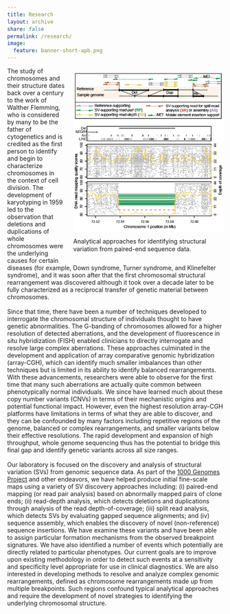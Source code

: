 ```yaml
---
title: Research
layout: archive 
share: false
permalink: /research/
image:
  feature: banner-short-apb.png
---
```

<p style="float: right; margin: 10px 0px 10px 20px; width: 350px;"><img alt="Figure1" src="/images/figure1.png" style="width: 350px;" title="Figure1" /><span style="font-size: 1.0em; line-height: 1.3;"><span style="margin-top: 10px; display: block;">Analytical approaches for identifying structural variation from paired-end sequence data.</span></span></p>
<p>
The study of chromosomes and their structure dates back over a century to the work of Walther Flemming, who is considered by many to be the father of cytogenetics and is credited as the first person to identify and begin to characterize chromosomes in the context of cell division. The development of karyotyping in 1959 led to the observation that deletions and duplications of whole chromosomes were the underlying causes for certain diseases (for example, Down syndrome, Turner syndrome, and Klinefelter syndrome), and it was soon after that the first chromosomal structural rearrangement was discovered although it took over a decade later to be fully characterized as a reciprocal transfer of genetic material between chromosomes.
<br>
<br>
Since that time, there have been a number of techniques developed to interrogate the chromosomal structure of individuals thought to have genetic abnormalities. The G-banding of chromosomes allowed for a higher resolution of detected aberrations, and the development of fluorescence in situ hybridization (FISH) enabled clinicians to directly interrogate and resolve large complex aberrations. These approaches culminated in the development and application of array comparative genomic hybridization (array-CGH), which can identify much smaller imbalances than other techniques but is limited in its ability to identify balanced rearrangements. With these advancements, researchers were able to observe for the first time that many such aberrations are actually quite common between phenotypically normal individuals. We since have learned much about these copy number variants (CNVs) in terms of their mechanistic origins and potential functional impact. However, even the highest resolution array-CGH platforms have limitations in terms of what they are able to discover, and they can be confounded by many factors including repetitive regions of the genome, balanced or complex rearrangements, and smaller variants below their effective resolutions. The rapid development and expansion of high throughput, whole genome sequencing thus has the potential to bridge this final gap and identify genetic variants across all size ranges.
<br>
<br>
Our laboratory is focused on the discovery and analysis of structural variation (SVs) from genomic sequence data. As part of the <a href="http://www.1000genomes.org">1000 Genomes Project</a> and other endeavors, we have helped produce initial fine-scale maps using a variety of SV discovery approaches including: (i) paired-end mapping (or read pair analysis) based on abnormally mapped pairs of clone ends; (ii) read-depth analysis, which detects deletions and duplications through analysis of the read depth-of-coverage; (iii) split read analysis, which detects SVs by evaluating gapped sequence alignments; and (iv) sequence assembly, which enables the discovery of novel (non-reference) sequence insertions. We have examine these variants and have been able to assign particular formation mechanisms from the observed breakpoint signatures. We have also identified a number of events which potentially are directly related to particular phenotypes. Our current goals are to improve upon existing methodology in order to detect such events at a sensitivity and specificity level appropriate for use in clinical diagnostics. We are also interested in developing methods to resolve and analyze complex genomic rearrangements, defined as chromosome rearrangements made up from multiple breakpoints. Such regions confound typical analytical approaches and require the development of novel strategies to identifying the underlying chromosomal structure.
</p>


